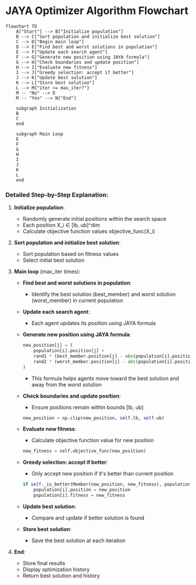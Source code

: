 # JAYA Optimizer Algorithm Flowchart

```mermaid
flowchart TD
    A["Start"] --> B["Initialize population"]
    B --> C["Sort population and initialize best solution"]
    C --> D["Begin main loop"]
    D --> E["Find best and worst solutions in population"]
    E --> F["Update each search agent"]
    F --> G["Generate new position using JAYA formula"]
    G --> H["Check boundaries and update position"]
    H --> I["Evaluate new fitness"]
    I --> J["Greedy selection: accept if better"]
    J --> K["Update best solution"]
    K --> L["Store best solution"]
    L --> M{"iter >= max_iter?"}
    M -- "No" --> D
    M -- "Yes" --> N["End"]
    
    subgraph Initialization
    B
    C
    end
    
    subgraph Main Loop
    E
    F
    G
    H
    I
    J
    K
    L
    end
```

### Detailed Step-by-Step Explanation:

1. **Initialize population**:
   - Randomly generate initial positions within the search space
   - Each position X_i ∈ [lb, ub]^dim
   - Calculate objective function values objective_func(X_i)

2. **Sort population and initialize best solution**:
   - Sort population based on fitness values
   - Select initial best solution

3. **Main loop** (max_iter times):
   - **Find best and worst solutions in population**:
     * Identify the best solution (best_member) and worst solution (worst_member) in current population

   - **Update each search agent**:
     * Each agent updates its position using JAYA formula

   - **Generate new position using JAYA formula**:
     ```python
     new_position[j] = (
         population[i].position[j] + 
         rand1 * (best_member.position[j] - abs(population[i].position[j])) - 
         rand2 * (worst_member.position[j] - abs(population[i].position[j]))
     )
     ```
     * This formula helps agents move toward the best solution and away from the worst solution

   - **Check boundaries and update position**:
     * Ensure positions remain within bounds [lb, ub]
     ```python
     new_position = np.clip(new_position, self.lb, self.ub)
     ```

   - **Evaluate new fitness**:
     * Calculate objective function value for new position
     ```python
     new_fitness = self.objective_func(new_position)
     ```

   - **Greedy selection: accept if better**:
     * Only accept new position if it's better than current position
     ```python
     if self._is_better(Member(new_position, new_fitness), population[i]):
         population[i].position = new_position
         population[i].fitness = new_fitness
     ```

   - **Update best solution**:
     * Compare and update if better solution is found

   - **Store best solution**:
     * Save the best solution at each iteration

4. **End**:
   - Store final results
   - Display optimization history
   - Return best solution and history